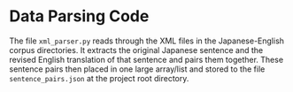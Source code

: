 # Data Parsing Code
The file ``xml_parser.py`` reads through the XML files in the Japanese-English corpus directories.
It extracts the original Japanese sentence and the revised English translation of that sentence and
pairs them together. These sentence pairs then placed in one large array/list and stored to the
file ``sentence_pairs.json`` at the project root directory.
